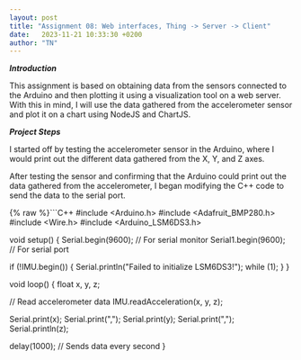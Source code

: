 ```yaml
---
layout: post
title: "Assignment 08: Web interfaces, Thing -> Server -> Client"
date:   2023-11-21 10:33:30 +0200
author: "TN"
---
```


***Introduction***

This assignment is based on obtaining data from the sensors connected to the Arduino and then plotting it using a visualization tool on a web server. With this in mind, I will use the data gathered from the accelerometer sensor and plot it on a chart using NodeJS and ChartJS.

***Project Steps***

I started off by testing the accelerometer sensor in the Arduino, where I would print out the different data gathered from the X, Y, and Z axes.

After testing the sensor and confirming that the Arduino could print out the data gathered from the accelerometer, I began modifying the C++ code to send the data to the serial port.

{% raw %}```C++
#include <Arduino.h>
#include <Adafruit_BMP280.h>
#include <Wire.h>
#include <Arduino_LSM6DS3.h>

void setup() {
  Serial.begin(9600);    // For serial monitor
  Serial1.begin(9600);   // For serial port

  if (!IMU.begin()) {
    Serial.println("Failed to initialize LSM6DS3!");
    while (1);
  }
}

void loop() {
  float x, y, z;

  // Read accelerometer data
  IMU.readAcceleration(x, y, z);

  Serial.print(x);
  Serial.print(",");
  Serial.print(y);
  Serial.print(",");
  Serial.println(z);

  delay(1000); // Sends data every second
}
```{% endraw %}